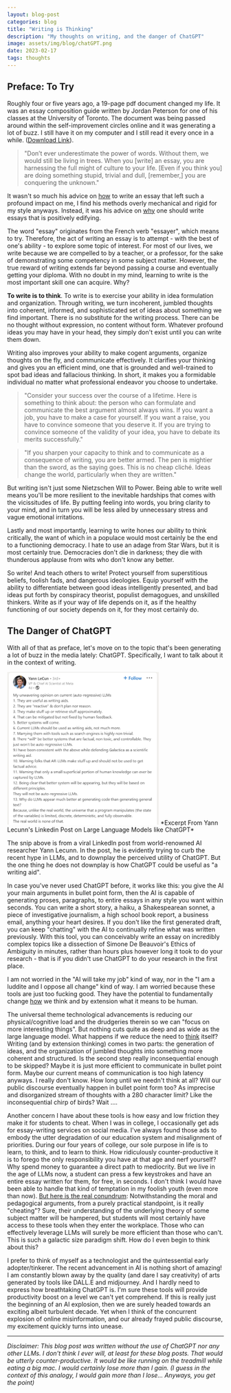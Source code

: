 ```yaml
---
layout: blog-post
categories: blog
title: "Writing is Thinking"
description: "My thoughts on writing, and the danger of ChatGPT"
image: assets/img/blog/chatGPT.png
date: 2023-02-17
tags: thoughts
---
```


## Preface: To Try

Roughly four or five years ago, a 19-page pdf document changed my life. It was an essay composition guide written by Jordan Peterson for one of his classes at the University of Toronto. The document was being passed around within the self-improvement circles online and it was generating a lot of buzz. I still have it on my computer and I still read it every once in a while. (<a href="/assets/Essay Guide by Jordan Peterson.pdf">Download Link</a>).

> "Don’t ever underestimate the power of words. Without them, we would still be living in trees. When you [write] an essay, you are harnessing the full might of culture to your life. [Even if you think you] are doing something stupid, trivial and dull, [remember,] you are conquering the unknown."

It wasn't so much his advice on <u>how</u> to write an essay that left such a profound impact on me, I find his methods overly mechanical and rigid for my style anyways. Instead, it was his advice on <u>why</u> one should write essays that is positively edifying.

The word "essay" originates from the French verb "essayer", which means to try. Therefore, the act of writing an essay is to attempt - with the best of one's ability - to explore some topic of interest. For most of our lives, we write because we are compelled to by a teacher, or a professor, for the sake of demonstrating some competency in some subject matter. However, the true reward of writing extends far beyond passing a course and eventually getting your diploma. With no doubt in my mind, learning to write is the most important skill one can acquire. Why?

**To write is to think**. To write is to exercise your ability in idea formulation and organization. Through writing, we turn incoherent, jumbled thoughts into coherent, informed, and sophisticated set of ideas about something we find important. There is no substitute for the writing process. There can be no thought without expression, no content without form. Whatever profound ideas you may have in your head, they simply don't exist until you can write them down.

Writing also improves your ability to make cogent arguments, organize thoughts on the fly, and communicate effectively. It clarifies your thinking and gives you an efficient mind, one that is grounded and well-trained to spot bad ideas and fallacious thinking. In short, it makes you a formidable individual no matter what professional endeavor you choose to undertake.

> "Consider your success over the course of a lifetime. Here is something to think about: the person who can formulate and communicate the best argument almost always wins. If you want a job, you have to make a case for yourself. If you want a raise, you have to convince someone that you deserve it. If you are trying to convince someone of the validity of your idea, you have to debate its merits successfully."

> "If you sharpen your capacity to think and to communicate as a consequence of writing, you are better armed. The pen is mightier than the sword, as the saying goes. This is no cheap cliché. Ideas change the world, particularly when they are written."

But writing isn't just some Nietzschen Will to Power. Being able to write well means you'll be more resilient to the inevitable hardships that comes with the vicissitudes of life. By putting feeling into words, you bring clarity to your mind, and in turn you will be less ailed by unnecessary stress and vague emotional irritations.

Lastly and most importantly, learning to write hones our ability to think critically, the want of which in a populace would most certainly be the end to a functioning democracy. I hate to use an adage from Star Wars, but it is most certainly true. Democracies don't die in darkness; they die with thunderous applause from wits who don't know any better.

So write! And teach others to write! Protect yourself from superstitious beliefs, foolish fads, and dangerous ideologies. Equip yourself with the ability to differentiate between good ideas intelligently presented, and bad ideas put forth by conspiracy theorist, populist demagogues, and unskilled thinkers. Write as if your way of life depends on it, as if the healthy functioning of our society depends on it, for they most certainly do. 

## The Danger of ChatGPT

With all of that as preface, let's move on to the topic that's been generating a lot of buzz in the media lately: ChatGPT. Specifically, I want to talk about it in the context of writing.

<img src="/assets/img/blog/chatGPT1.png" style="width:70%;"/> 
*Excerpt From Yann Lecunn's Linkedin Post on Large Language Models like ChatGPT*

The snip above is from a viral LinkedIn post from world-renowned AI researcher Yann Lecunn. In the post, he is evidently trying to curb the recent hype in LLMs, and to downplay the perceived utility of ChatGPT. But the one thing he does not downplay is how ChatGPT could be useful as "a writing aid".

In case you've never used ChatGPT before, it works like this: you give the AI your main arguments in bullet point form, then the AI is capable of generating proses, paragraphs, to entire essays in any style you want within seconds. You can write a short story, a haiku, a Shakespearean sonnet, a piece of investigative journalism, a high school book report, a business email, anything your heart desires. If you don't like the first generated draft, you can keep "chatting" with the AI to continually refine what was written previously. With this tool, you can conceivably write an essay on incredibly complex topics like a dissection of Simone De Beauvoir's Ethics of Ambiguity in minutes, rather than hours plus however long it took to do your research - that is if you didn't use ChatGPT to do your research in the first place.

I am not worried in the "AI will take my job" kind of way, nor in the "I am a luddite and I oppose all change" kind of way. I am worried because these tools are just too fucking good. They have the potential to fundamentally change <u>how</u> we think and by extension what it means to be human. 

The universal theme technological advancements is reducing our physical/cognitive load and the drudgeries therein so we can "focus on more interesting things". But nothing cuts quite as deep and as wide as the large language model. What happens if we reduce the need to <u>think</u> itself? Writing (and by extension thinking) comes in two parts: the generation of ideas, and the organization of jumbled thoughts into something more coherent and structured. Is the second step really inconsequential enough to be skipped? Maybe it is just more efficient to communicate in bullet point form. Maybe our current means of communication is too high latency anyways. I really don't know. How long until we needn't think at all? Will our public discourse eventually happen in bullet point form too? As imprecise and disorganized stream of thoughts with a 280 character limit? Like the inconsequential chirp of birds? Wait ....

Another concern I have about these tools is how easy and low friction they make it for students to cheat. When I was in college, I occasionally get ads for essay-writing services on social media. I've always found those ads to embody the utter degradation of our education system and misalignment of priorities. During our four years of college, our sole purpose in life is to learn, to think, and to learn to think. How ridiculously counter-productive it is to forego the only responsibility you have at that age and nerf yourself? Why spend money to guarantee a direct path to mediocrity. But we live in the age of LLMs now, a student can press a few keystrokes and have an entire essay written for them, for free, in seconds. I don't think I would have been able to handle that kind of temptation in my foolish youth (even more than now). <u>But here is the real conundrum</u>: Notwithstanding the moral and pedagogical arguments, from a purely practical standpoint, is it really "cheating"? Sure, their understanding of the underlying theory of some subject matter will be hampered, but students will most certainly have access to these tools when they enter the workplace. Those who can effectively leverage LLMs will surely be more efficient than those who can't. This is such a galactic size paradigm shift. How do I even begin to think about this?

I prefer to think of myself as a technologist and the quintessential early adopter/tinkerer. The recent advancement in AI is nothing short of amazing! I am constantly blown away by the quality (and dare I say creativity) of arts generated by tools like DALL.E and midjourney. And I hardly need to express how breathtaking ChatGPT is. I'm sure these tools will provide productivity boost on a level we can't yet comprehend. If this is really just the beginning of an AI explosion, then we are surely headed towards an exciting albeit turbulent decade. Yet when I think of the concurrent explosion of online misinformation, and our already frayed public discourse, my excitement quickly turns into unease.

---

*Disclaimer: This blog post was written without the use of ChatGPT nor any other LLMs. I don't think I ever will, at least for these blog posts. That would be utterly counter-productive. It would be like running on the treadmill while eating a big mac. I would certainly lose more than I gain. (I guess in the context of this analogy, I would gain more than I lose... Anyways, you get the point)*
